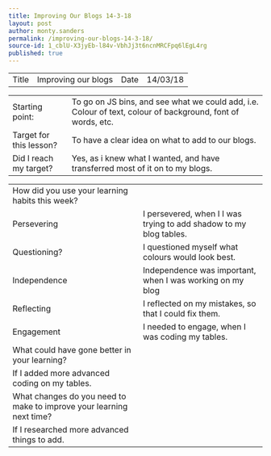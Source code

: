 ```yaml
---
title: Improving Our Blogs 14-3-18
layout: post
author: monty.sanders
permalink: /improving-our-blogs-14-3-18/
source-id: 1_cblU-X3jyEb-l84v-VbhJj3t6ncnMRCFpq6lEgL4rg
published: true
---
```

<table>
  <tr>
    <td>Title</td>
    <td>Improving our blogs</td>
    <td>Date</td>
    <td>14/03/18</td>
  </tr>
</table>


<table>
  <tr>
    <td>Starting point:</td>
    <td>To go on JS bins, and see what we could add, i.e. Colour of text, colour of background, font of words, etc.</td>
  </tr>
  <tr>
    <td>Target for this lesson?</td>
    <td>To have a clear idea on what to add to our blogs. </td>
  </tr>
  <tr>
    <td>Did I reach my target? </td>
    <td>Yes, as i knew what I wanted, and have transferred most of it on to my blogs.</td>
  </tr>
</table>


<table>
  <tr>
    <td>How did you use your learning habits this week?</td>
    <td></td>
  </tr>
  <tr>
    <td>Persevering</td>
    <td>I persevered, when I I was trying to add shadow to my blog tables.</td>
  </tr>
  <tr>
    <td>Questioning?</td>
    <td>I questioned myself what colours would look best.</td>
  </tr>
  <tr>
    <td>Independence</td>
    <td>Independence was important, when I was working on my blog</td>
  </tr>
  <tr>
    <td>Reflecting</td>
    <td>I reflected on my mistakes, so that I could fix them.</td>
  </tr>
  <tr>
    <td>Engagement</td>
    <td>I needed to engage, when I was coding my tables.</td>
  </tr>
  <tr>
    <td>What could have gone better in your learning?</td>
    <td></td>
  </tr>
  <tr>
    <td>If I added more advanced coding on my tables.</td>
    <td></td>
  </tr>
  <tr>
    <td>What changes do you need to make to improve your learning next time?</td>
    <td></td>
  </tr>
  <tr>
    <td>If I researched more advanced things to add.








</td>
    <td></td>
  </tr>
</table>


